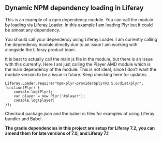 ## Dynamic NPM dependency loading in Liferay

This is an example of a npm dependency module. You can call the module by loading via Liferay.Loader. In this example I am loading Plyr but it could be almost any dependency.

You should call your dependency using Liferay.Loader. I am currently calling the dependency module directly due to an issue I am working with alongside the Liferay product team.

It is best to actually call the main js file in the module, but there is an issue with this currently. Here I am just calling the Player AMD module which is the main dependency of the module. This is not ideal, since I don't want the module version to be a issue in future. Keep checking here for updates.

```
Liferay.Loader.require("npm-plyr-provider$plyr@3.5.6/dist/plyr", function(Plyr) {
    console.log(Plyr);
    var player = new Plyr('#player');
    console.log(player)
});

```

Checkout package.json and the babel.rc files for examples of using Liferay bundler and Babel.

**The gradle dependencies in this project are setup for Liferay 7.2, you can amend them for late versions of 7.0, and Liferay 7.1**

